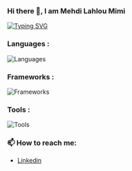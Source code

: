 
### Hi there 👋, I am Mehdi Lahlou Mimi



[![Typing SVG](https://readme-typing-svg.demolab.com/?lines=Software+Engineering+Student;Cloud+Engineering+Student;Self+thaught+Game+Developer;AI+\+Data+Passionate;Entrepreneurship+Passionate)](https://git.io/typing-svg)
  
  
<h3 align="left">Languages :</h3>

![Languages](https://skillicons.dev/icons?i=python,html,css,javascript,cs,c,cpp,lua,ruby,go,rust,php,java,dart&perline=7)

<h3 align="left">Frameworks :</h3>

![Frameworks](https://skillicons.dev/icons?i=flutter,nodejs,bootstrap,react,flask,django,jquery,sass,tensorflow,selenium,redux,express,angular,tailwind&perline=7)


<h3 align="left">Tools :</h3>

![Tools](https://skillicons.dev/icons?i=unity,godot,figma,ai,aws,azure,arduino,git,wordpress,matlab,r,heroku,latex,linux,vim&perline=7)

### 📫 How to reach me:
* <a href="https://www.linkedin.com/in/mehdi-lahlou-mimi-893b91245/">Linkedin</a>  

